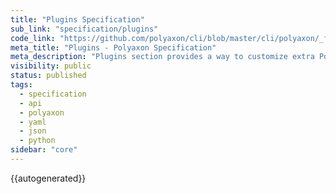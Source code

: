 ```yaml
---
title: "Plugins Specification"
sub_link: "specification/plugins"
code_link: "https://github.com/polyaxon/cli/blob/master/cli/polyaxon/_flow/plugins/__init__.py"
meta_title: "Plugins - Polyaxon Specification"
meta_description: "Plugins section provides a way to customize extra Polyaxon utilities."
visibility: public
status: published
tags:
  - specification
  - api
  - polyaxon
  - yaml
  - json
  - python
sidebar: "core"
---
```


{{autogenerated}}
